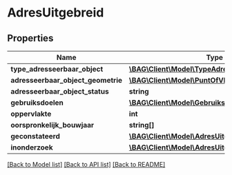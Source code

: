 # AdresUitgebreid

## Properties
Name | Type | Description | Notes
------------ | ------------- | ------------- | -------------
**type_adresseerbaar_object** | [**\BAG\Client\Model\TypeAdresseerbaarObject**](TypeAdresseerbaarObject.md) |  | [optional] 
**adresseerbaar_object_geometrie** | [**\BAG\Client\Model\PuntOfVlak**](PuntOfVlak.md) |  | [optional] 
**adresseerbaar_object_status** | **string** |  | [optional] 
**gebruiksdoelen** | [**\BAG\Client\Model\Gebruiksdoel[]**](Gebruiksdoel.md) |  | [optional] 
**oppervlakte** | **int** |  | [optional] 
**oorspronkelijk_bouwjaar** | **string[]** |  | [optional] 
**geconstateerd** | [**\BAG\Client\Model\AdresUitgebreidGeconstateerd**](AdresUitgebreidGeconstateerd.md) |  | [optional] 
**inonderzoek** | [**\BAG\Client\Model\AdresUitgebreidInOnderzoek**](AdresUitgebreidInOnderzoek.md) |  | [optional] 

[[Back to Model list]](../../README.md#documentation-for-models) [[Back to API list]](../../README.md#documentation-for-api-endpoints) [[Back to README]](../../README.md)

